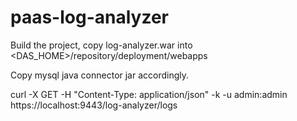 # paas-log-analyzer

Build the project, copy log-analyzer.war into <DAS_HOME>/repository/deployment/webapps

Copy mysql java connector jar accordingly.

curl -X GET -H "Content-Type: application/json" -k -u admin:admin https://localhost:9443/log-analyzer/logs
